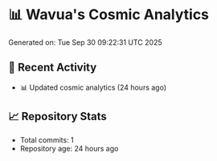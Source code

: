 # 📊 Wavua's Cosmic Analytics
Generated on: Tue Sep 30 09:22:31 UTC 2025

## 🚀 Recent Activity
- 📊 Updated cosmic analytics (24 hours ago)
## 📈 Repository Stats
- Total commits: 1
- Repository age: 24 hours ago
